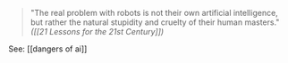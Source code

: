 > "The real problem with robots is not their own artificial intelligence, but rather the natural stupidity and cruelty of their human masters."
> *([[21 Lessons for the 21st Century]])*

See: [[dangers of ai]]
